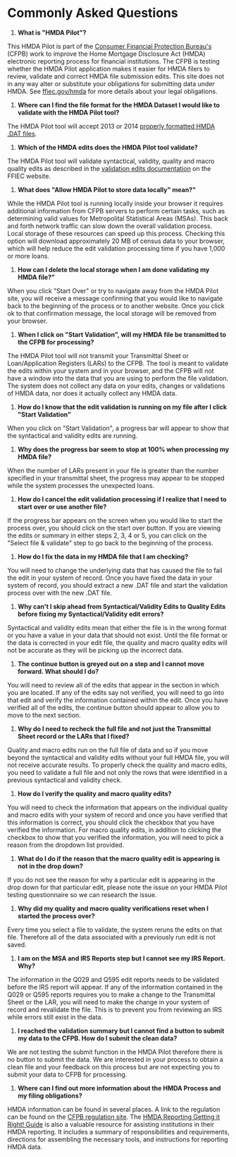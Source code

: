 # Commonly Asked Questions

1. **What is "HMDA Pilot"?**

 This HMDA Pilot is part of the [Consumer Financial Protection Bureau's](http://consumerfinance.gov/) (CFPB) work to improve the Home Mortgage Disclosure Act (HMDA) electronic reporting process for financial institutions. The CFPB is testing whether the HMDA Pilot application makes it easier for HMDA filers to review, validate and correct HMDA file submission edits. This site does not in any way alter or substitute your obligations for submitting data under HMDA. See [ffiec.gov/hmda](http://ffiec.gov/hmda) for more details about your legal obligations.

1. **Where can I find the file format for the HMDA Dataset I would like to validate with the HMDA Pilot tool?**

 The HMDA Pilot tool will accept 2013 or 2014 [properly formatted HMDA .DAT files](http://www.ffiec.gov/hmda/fileformats.htm).

1. **Which of the HMDA edits does the HMDA Pilot tool validate?**

 The HMDA Pilot tool will validate syntactical, validity, quality and macro quality edits as described in the [validation edits documentation](http://www.ffiec.gov/hmda/edits.htm) on the FFIEC website.

1. **What does "Allow HMDA Pilot to store data locally" mean?"**

 While the HMDA Pilot tool is running locally inside your browser it requires additional information from CFPB servers to perform certain tasks, such as determining valid values for Metropolital Statistical Areas (MSAs). This back and forth network traffic can slow down the overall validation process. Local storage of these resources can speed up this process. Checking this option will download approximately 20 MB of census data to your browser, which will help reduce the edit validation processing time if you have 1,000 or more loans.  

1. **How can I delete the local storage when I am done validating my HMDA file?"**

 When you click "Start Over" or try to navigate away from the HMDA Pilot site, you will receive a message confirming that you would like to navigate back to the beginning of the process or to another website. Once you click ok to that confirmation message, the local storage will be removed from your browser.

1. **When I click on "Start Validation", will my HMDA file be transmitted to the CFPB for processing?**

 The HMDA Pilot tool will not transmit your Transmittal Sheet or Loan/Application Registers (LARs) to the CFPB. The tool is meant to validate the edits within your system and in your browser, and the CFPB will not have a window into the data that you are using to perform the file validation. The system does not collect any data on your edits, changes or validations of HMDA data, nor does it actually collect any HMDA data.

1. **How do I know that the edit validation is running on my file after I click "Start Validation"**

 When you click on "Start Validation", a progress bar will appear to show that the syntactical and validity edits are running.

1. **Why does the progress bar seem to stop at 100% when processing my HMDA file?**

 When the number of LARs present in your file is greater than the number specified in your transmittal sheet, the progress may appear to be stopped while the system processes the unexpected loans.

1. **How do I cancel the edit validation processing if I realize that I need to start over or use another file?**

 If the progress bar appears on the screen when you would like to start the process over, you should click on the start over button. If you are viewing the edits or summary in either steps 2, 3, 4 or 5, you can click on the "Select file & validate" step to go back to the beginning of the process.

1. **How do I fix the data in my HMDA file that I am checking?**

 You will need to change the underlying data that has caused the file to fail the edit in your system of record. Once you have fixed the data in your system of record, you should extract a new .DAT file and start the validation process over with the new .DAT file.

1. **Why can't I skip ahead from Syntactical/Validity Edits to Quality Edits before fixing my Syntactical/Validity edit errors?**

 Syntactical and validity edits mean that either the file is in the wrong format or you have a value in your data that should not exist. Until the file format or the data is corrected in your edit file, the quality and macro quality edits will not be accurate as they will be picking up the incorrect data.

1. **The continue button is greyed out on a step and I cannot move forward. What should I do?**

 You will need to review all of the edits that appear in the section in which you are located. If any of the edits say not verified, you will need to go into that edit and verify the information contained within the edit. Once you have verified all of the edits, the continue button should appear to allow you to move to the next section.

1. **Why do I need to recheck the full file and not just the Transmittal Sheet record or the LARs that I fixed?**

 Quality and macro edits run on the full file of data and so if you move beyond the syntactical and validity edits without your full HMDA file, you will not receive accurate results. To properly check the quality and macro edits, you need to validate a full file and not only the rows that were identified in a previous syntactical and validity check.

1. **How do I verify the quality and macro quality edits?**

 You will need to check the information that appears on the individual quality and macro edits with your system of record and once you have verified that this information is correct, you should click the checkbox that you have verified the information. For macro quality edits, in addition to clicking the checkbox to show that you verified the information, you will need to pick a reason from the dropdown list provided.

1. **What do I do if the reason that the macro quality edit is appearing is not in the drop down?**

 If you do not see the reason for why a particular edit is appearing in the drop down for that particular edit, please note the issue on your HMDA Pilot testing questionnaire so we can research the issue.
 
1. **Why did my quality and macro quality verifications reset when I started the process over?**

 Every time you select a file to validate, the system reruns the edits on that file. Therefore all of the data associated with a previously run edit is not saved.
 
1. **I am on the MSA and IRS Reports step but I cannot see my IRS Report. Why?**

 The information in the Q029 and Q595 edit reports needs to be validated before the IRS report will appear. If any of the information contained in the Q029 or Q595 reports requires you to make a change to the Transmittal Sheet or the LAR, you will need to make the change in your system of record and revalidate the file. This is to prevent you from reviewing an IRS while errors still exist in the data.
 
1. **I reached the validation summary but I cannot find a button to submit my data to the CFPB. How do I submit the clean data?**

 We are not testing the submit function in the HMDA Pilot therefore there is no button to submit the data. We are interested in your process to obtain a clean file and your feedback on this process but are not expecting you to submit your data to CFPB for processing.
 
1. **Where can I find out more information about the HMDA Process and my filing obligations?**

 HMDA information can be found in several places. A link to the regulation can be found on the [CFPB regulation site](http://www.consumerfinance.gov/regulations/#ecfr). The [HMDA Reporting Getting it Right! Guide](http://www.ffiec.gov/hmda/guide.htm) is also a valuable resource for assisting institutions in their HMDA reporting. It includes a summary of responsibilities and requirements, directions for assembling the necessary tools, and instructions for reporting HMDA data.
